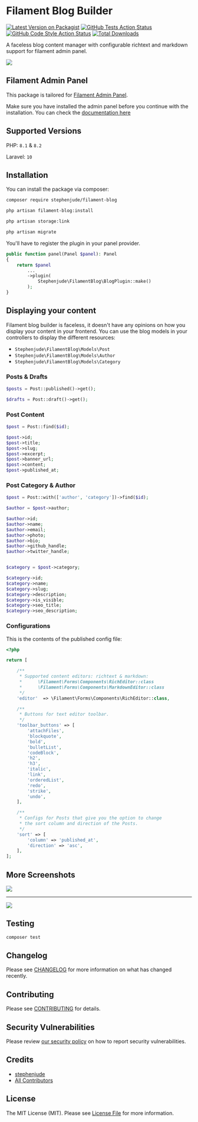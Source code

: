 # Filament Blog Builder

[![Latest Version on Packagist](https://img.shields.io/packagist/v/stephenjude/filament-blog.svg?style=flat-square)](https://packagist.org/packages/stephenjude/filament-blog)
[![GitHub Tests Action Status](https://img.shields.io/github/workflow/status/stephenjude/filament-blog/run-tests?label=tests)](https://github.com/stephenjude/filament-blog/actions?query=workflow%3Arun-tests+branch%3Amain)
[![GitHub Code Style Action Status](https://img.shields.io/github/workflow/status/stephenjude/filament-blog/Check%20&%20fix%20styling?label=code%20style)](https://github.com/stephenjude/filament-blog/actions?query=workflow%3A"Check+%26+fix+styling"+branch%3Amain)
[![Total Downloads](https://img.shields.io/packagist/dt/stephenjude/filament-blog.svg?style=flat-square)](https://packagist.org/packages/stephenjude/filament-blog)

A faceless blog content manager with configurable richtext and markdown support for filament admin panel.

![](./art/screen1.png)

## Filament Admin Panel

This package is tailored for [Filament Admin Panel](https://filamentphp.com/).

Make sure you have installed the admin panel before you continue with the installation. You can check the [documentation here](https://filamentphp.com/docs/admin)

## Supported Versions

PHP: `8.1` & `8.2`

Laravel: `10`

## Installation

You can install the package via composer:

```bash
composer require stephenjude/filament-blog

php artisan filament-blog:install

php artisan storage:link

php artisan migrate
```

You'll have to register the plugin in your panel provider.

```php
public function panel(Panel $panel): Panel
{
    return $panel
        ...
        ->plugin(
            Stephenjude\FilamentBlog\BlogPlugin::make()
        );
}
```

## Displaying your content

Filament blog builder is faceless, it doesn't have any opinions on how you display your content in your frontend. You can use the blog models in your controllers to display the different resources:

-   `Stephenjude\FilamentBlog\Models\Post`
-   `Stephenjude\FilamentBlog\Models\Author`
-   `Stephenjude\FilamentBlog\Models\Category`

### Posts & Drafts

```php
$posts = Post::published()->get();

$drafts = Post::draft()->get();

```

### Post Content

```php
$post = Post::find($id);

$post->id;
$post->title;
$post->slug;
$post->excerpt;
$post->banner_url;
$post->content;
$post->published_at;
```

### Post Category & Author

```php
$post = Post::with(['author', 'category'])->find($id);

$author = $post->author;

$author->id;
$author->name;
$author->email;
$author->photo;
$author->bio;
$author->github_handle;
$author->twitter_handle;


$category = $post->category;

$category->id;
$category->name;
$category->slug;
$category->description;
$category->is_visible;
$category->seo_title;
$category->seo_description;

```

### Configurations

This is the contents of the published config file:

```php
<?php

return [

    /**
     * Supported content editors: richtext & markdown:
     *      \Filament\Forms\Components\RichEditor::class
     *      \Filament\Forms\Components\MarkdownEditor::class
     */
    'editor'  => \Filament\Forms\Components\RichEditor::class,

    /**
     * Buttons for text editor toolbar.
     */
    'toolbar_buttons' => [
        'attachFiles',
        'blockquote',
        'bold',
        'bulletList',
        'codeBlock',
        'h2',
        'h3',
        'italic',
        'link',
        'orderedList',
        'redo',
        'strike',
        'undo',
    ],

    /**
     * Configs for Posts that give you the option to change
     * the sort column and direction of the Posts.
     */
    'sort' => [
        'column' => 'published_at',
        'direction' => 'asc',
    ],
];
```

## More Screenshots

![](./art/screen2.png)

---

![](./art/screen3.png)

## Testing

```bash
composer test
```

## Changelog

Please see [CHANGELOG](CHANGELOG.md) for more information on what has changed recently.

## Contributing

Please see [CONTRIBUTING](.github/CONTRIBUTING.md) for details.

## Security Vulnerabilities

Please review [our security policy](../../security/policy) on how to report security vulnerabilities.

## Credits

-   [stephenjude](https://github.com/stephenjude)
-   [All Contributors](../../contributors)

## License

The MIT License (MIT). Please see [License File](LICENSE.md) for more information.
